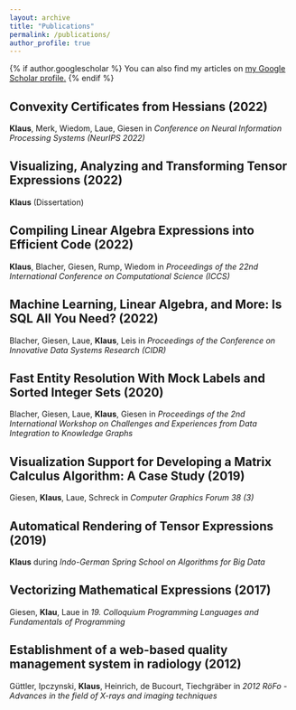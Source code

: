 ```yaml
---
layout: archive
title: "Publications"
permalink: /publications/
author_profile: true
---
```


{% if author.googlescholar %}
  You can also find my articles on <u><a href="{{author.googlescholar}}">my Google Scholar profile</a>.</u>
{% endif %}

Convexity Certificates from Hessians (2022)
-----
__Klaus__, Merk, Wiedom, Laue, Giesen in _Conference on Neural Information Processing Systems (NeurIPS 2022)_

Visualizing, Analyzing and Transforming Tensor Expressions (2022)
-----
__Klaus__ (Dissertation)

Compiling Linear Algebra Expressions into Efficient Code (2022)
-----
__Klaus__, Blacher, Giesen, Rump, Wiedom in _Proceedings of the 22nd International Conference on Computational Science (ICCS)_

Machine Learning, Linear Algebra, and More: Is SQL All You Need? (2022)
-----
Blacher, Giesen, Laue, __Klaus__, Leis in _Proceedings of the Conference on Innovative Data Systems Research (CIDR)_

Fast Entity Resolution With Mock Labels and Sorted Integer Sets (2020)
-----
Blacher, Giesen, Laue, __Klaus__, Giesen in _Proceedings of the 2nd International Workshop on Challenges and Experiences from Data Integration to Knowledge Graphs_

Visualization Support for Developing a Matrix Calculus Algorithm: A Case Study (2019)
-----
Giesen, __Klaus__, Laue, Schreck in _Computer Graphics Forum 38 (3)_

Automatical Rendering of Tensor Expressions (2019)
-----
__Klaus__ during _Indo-German Spring School on Algorithms for Big Data_

Vectorizing Mathematical Expressions (2017)
-----
 Giesen, __Klau__, Laue in _19. Colloquium Programming Languages and Fundamentals of Programming_

Establishment of a web-based quality management system in radiology (2012)
-----
Güttler, Ipczynski, __Klaus__, Heinrich, de Bucourt, Tiechgräber in _2012 RöFo - Advances in the field of X-rays and imaging techniques_
